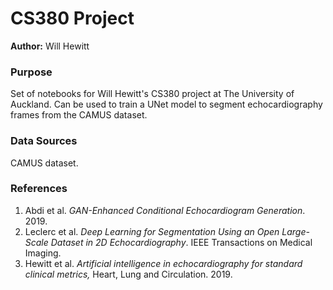 # CS380 Project
**Author:** Will Hewitt

### Purpose
Set of notebooks for Will Hewitt's CS380 project at The University of Auckland. Can be used to train a UNet model 
to segment echocardiography frames from the CAMUS dataset.

### Data Sources
CAMUS dataset.

### References

1. Abdi et al. *GAN-Enhanced Conditional Echocardiogram Generation*. 2019.
2. Leclerc et al. *Deep Learning for Segmentation Using an Open Large-Scale Dataset in 2D Echocardiography*. IEEE Transactions on Medical Imaging.
3. Hewitt et al. *Artificial intelligence in echocardiography for standard clinical metrics,* Heart, Lung and Circulation. 2019.
